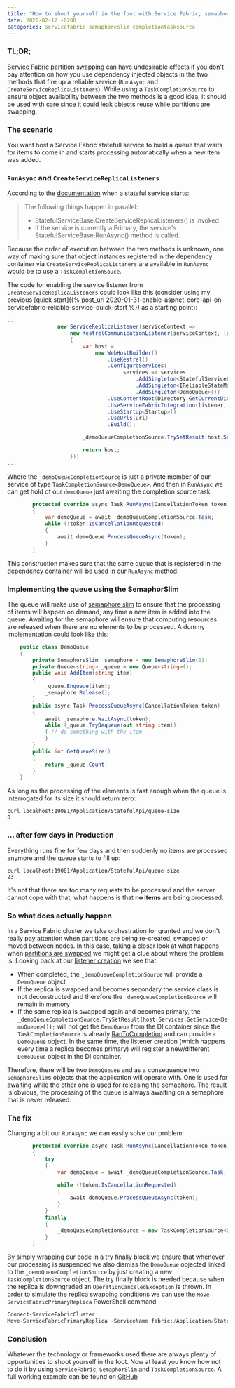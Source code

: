 ```yaml
---
title: "How to shoot yourself in the foot with Service Fabric, semaphore slim and completion task source"
date: 2020-02-12 +0200
categories: servicefabric semaphoreslim completiontasksource
---
```


### TL;DR;

Service Fabric partition swapping can have undesirable effects if you don't pay attention on how you use dependency injected objects in the two methods that fire up a reliable service (`RunAsync` and `CreateServiceReplicaListeners`). While using a `TaskCompletionSource` to ensure object availability between the two methods is a good idea, it should be used with care since it could leak objects reuse while partitions are swapping.

### The scenario

You want host a Service Fabric statefull service to build a queue that waits for items to come in and starts processing automatically when a new item was added.

### `RunAsync` and `CreateServiceReplicaListeners`

According to the [documentation](https://docs.microsoft.com/en-us/azure/service-fabric/service-fabric-reliable-services-lifecycle#stateful-service-startup) when a stateful service starts:

> The following things happen in parallel:
> * StatefulServiceBase.CreateServiceReplicaListeners() is invoked.
> * If the service is currently a Primary, the service's StatefulServiceBase.RunAsync() method is called.

Because the order of execution between the two methods is unknown, one way of making sure that object instances registered in the dependency container via `CreateServiceReplicaListeners` are available in `RunAsync` would be to use a `TaskCompletionSouce`. 

The code for enabling the service listener from `CreateServiceReplicaListeners` could look like this (consider using my previous [quick start]({% post_url 2020-01-31-enable-aspnet-core-api-on-servicefabric-reliable-service-quick-start %}) as a starting point):

```csharp
...
				new ServiceReplicaListener(serviceContext =>
					new KestrelCommunicationListener(serviceContext, (url, listener) =>
					{
						var host = 
							new WebHostBuilder()
								.UseKestrel()
								.ConfigureServices(
									 services => services
										 .AddSingleton<StatefulServiceContext>(serviceContext)
										 .AddSingleton<IReliableStateManager>(this.StateManager)
										 .AddSingleton<DemoQueue>())
								.UseContentRoot(Directory.GetCurrentDirectory())
								.UseServiceFabricIntegration(listener, ServiceFabricIntegrationOptions.None)
								.UseStartup<Startup>()
								.UseUrls(url)
								.Build();

						_demoQueueCompletionSource.TrySetResult(host.Services.GetService<DemoQueue>());

						return host;
					}))
...
```

Where the `_demoQueueCompletionSource` is just a private member of our service of type `TaskCompletionSource<DemoQueue>`. 
And then in `RunAsync` we can get hold of our `demoQueue` just awaiting the completion source task:

```csharp
		protected override async Task RunAsync(CancellationToken token)
		{
			var demoQueue = await _demoQueueCompletionSource.Task;
			while (!token.IsCancellationRequested)
			{
				await demoQueue.ProcessQueueAsync(token);
			}
		}
```

This construction makes sure that the same queue that is registered in the dependency container will be used in our `RunAsync` method.

### Implementing the queue using the SemaphorSlim

The queue will make use of [semaphore slim](https://docs.microsoft.com/en-us/dotnet/api/system.threading.semaphoreslim) to ensure that the processing of items will happen on demand, any time a new item is added into the queue. Awaiting for the semaphore will ensure that computing resources are released when there are no elements to be processed. A dummy implementation could look like this:

```csharp
	public class DemoQueue
	{
		private SemaphoreSlim _semaphore = new SemaphoreSlim(0);
		private Queue<string> _queue = new Queue<string>();
		public void AddItem(string item)
		{
			_queue.Enqueue(item);
			_semaphore.Release();
		}
		public async Task ProcessQueueAsync(CancellationToken token) 
		{
			await _semaphore.WaitAsync(token);
			while (_queue.TryDequeue(out string item))
			{ // do something with the item
			}
		}
		public int GetQueueSize()
		{
			return _queue.Count;
		}
	}
```

As long as the processing of the elements is fast enough when the queue is interrogated for its size it should return zero:

```curl
curl localhost:19081/Application/StatefulApi/queue-size
0
```

### ... after few days in Production

Everything runs fine for few days and then suddenly no items are processed anymore and the queue starts to fill up:

```curl
curl localhost:19081/Application/StatefulApi/queue-size
23
```

It's not that there are too many requests to be processed and the server cannot cope with that, what happens is that **no items** are being processed.

### So what does actually happen

In a Service Fabric cluster we take orchestration for granted and we don't really pay attention when partitions are being re-created, swapped or moved between nodes. In this case, taking a closer look at what happens when [partitions are swapped](https://docs.microsoft.com/en-us/azure/service-fabric/service-fabric-reliable-services-lifecycle#stateful-service-primary-swaps) we might get a clue about where the problem is. Looking back at our [listener creation](#runasync-and-createservicereplicalisteners) we see that:
- When completed, the `_demoQueueCompletionSource` will provide a `DemoQueue` object
- If the replica is swapped and becomes secondary the service class is not deconstructed and therefore the `_demoQueueCompletionSource` will remain in memory
- If the same replica is swapped again and becomes primary, the `_demoQueueCompletionSource.TrySetResult(host.Services.GetService<DemoQueue>());` will not get the `DemoQueue` from the DI container since the `TaskCompletionSource` is already [RanToCompletion](https://docs.microsoft.com/en-us/dotnet/api/system.threading.tasks.taskstatus?view=netcore-3.1#System_Threading_Tasks_TaskStatus_RanToCompletion) and can provide a `DemoQueue` object. In the same time, the listener creation (which happens every time a replica becomes primary) will register a new/different `DemoQueue` object in the DI container. 

Therefore, there will be two `DemoQueue`s and as a consequence two `SemaphoreSlim`s objects that the application will operate with. One is used for awaiting while the other one is used for releasing the semaphore. The result is obvious, the processing of the queue is always awaiting on a semaphore that is never released.

### The fix

Changing a bit our `RunAsync` we can easily solve our problem:

```csharp
		protected override async Task RunAsync(CancellationToken token)
		{
			try
			{
				var demoQueue = await _demoQueueCompletionSource.Task;

				while (!token.IsCancellationRequested)
				{
					await demoQueue.ProcessQueueAsync(token);
				}
			}
			finally
			{
				_demoQueueCompletionSource = new TaskCompletionSource<DemoQueue>();
			}
		}
```

By simply wrapping our code in a try finally block we ensure that whenever our processing is suspended we also dismiss the `DemoQueue` objected linked to the `_demoQueueCompletionSource` by just creating a new `TaskCompletionSource` object. The try finally block is needed because when the replica is downgraded an `OperationCanceledException` is thrown.
In order to simulate the replica swapping conditions we can use the `Move-ServiceFabricPrimaryReplica` PowerShell command

```powershell
Connect-ServiceFabricCluster
Move-ServiceFabricPrimaryReplica -ServiceName fabric:/Application/StatefulApi -PartitionId 5044e7bb-e85f-44d6-85fe-cba4bd0a7465 -NodeName _Node_3
```

### Conclusion

Whatever the technology or frameworks used there are always plenty of opportunities to shoot yourself in the foot. Now at least you know how not to do it by using `ServiceFabric`, `SemaphorSlim` and `TaskCompletionSource`.
A full working example can be found on [GitHub](https://github.com/coosmiin/Playground/tree/master/Service%20Fabric%20-%20TaskCompletionSource%20and%20SemaphoreSlim)